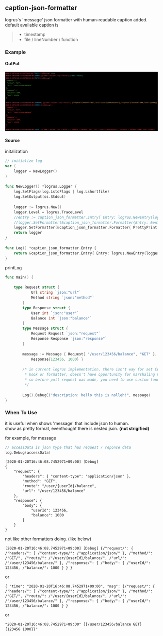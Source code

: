 ## caption-json-formatter
logrus's 'message' json formatter with human-readable caption added.  
default available caption is 

> * timestamp
> * file / lineNumber / function
>

### Example 

#### OutPut  

![](docs/images/example_01.png)

#### Source
initalization
```go
// initialize log
var (
	logger = NewLogger()
)

func NewLogger() *logrus.Logger {
	log.SetFlags(log.LstdFlags | log.Lshortfile)
	log.SetOutput(os.Stdout)

	logger := logrus.New()
	logger.Level = logrus.TraceLevel
	//entry := caption_json_formatter.Entry{ Entry: logrus.NewEntry(logger) }
	//logger.SetFormatter(&caption_json_formatter.Formatter{Entry: &entry, PrettyPrint: true })
	logger.SetFormatter(&caption_json_formatter.Formatter{ PrettyPrint: true })
	return logger
}

func Log() *caption_json_formatter.Entry {
	return &caption_json_formatter.Entry{ Entry: logrus.NewEntry(logger) }
}
```

printLog
```go
func main() {

    type Request struct {
            Url string `json:"url"`
            Method string `json:"method"`
        }
        type Response struct {
            User int `json:"user"`
            Balance int `json:"balance"`
        }
        type Message struct {
            Request Request `json:"request"`
            Response Response `json:"response"`
        }
    
        message := Message { Request{ "/user/123456/balance", "GET" },
            Response{123456, 1000} }

        /* in current logrus implementation, there isn't way for set Custom Entry
         * hook or formatter, doesn't have opportunity for marshaling message.
         * so before pull request was made, you need to use custom function to use extended entry.
         */

        Log().DebugC("description: hello this is nolleh!", message)
}
```

### When To Use 
it is useful when shows 'message' that include json to human.   
show as pretty format, eventhought there is nested json. **(not strigified)**

for example, for message 

````go
// accessData is json type that has request / reponse data
log.Debug(accessData)
````

````
[2020-01-20T16:46:08.7452971+09:00] [Debug]
{
    "request": {
        "headers": { "content-type": "application/json" }, 
        "method": "GET", 
        "route": "/user/{userId}/balance",
        "url": "/user/123456/balance"
    }, 
    "response": {
        "body": {
            "userId": 123456,
            "balance": 1000
        }
    }
}
````

not like other formatters doing. (like below)

```
[2020-01-20T16:46:08.7452971+09:00] [Debug] {/"request/": { /"headers/": { /"content-type/": /"application/json/" }, /"method/": /"GET/", /"route/": /"/user/{userId}/balance/", /"url/": /"/user/123456/balance/" }, /"response/": { /"body/": { /"userId/": 123456, /"balance/": 1000 } } }
```

or 


```
{ "time": "2020-01-20T16:46:08.7452971+09:00", "msg": {/"request/": { /"headers/": { /"content-type/": /"application/json/" }, /"method/": /"GET/", /"route/": /"/user/{userId}/balance/", /"url/": /"/user/123456/balance/" }, /"response/": { /"body/": { /"userId/": 123456, /"balance/": 1000 } }
```

or

```
"2020-01-20T16:46:08.7452971+09:00" {{/user/123456/balance GET} {123456 1000}}"
```